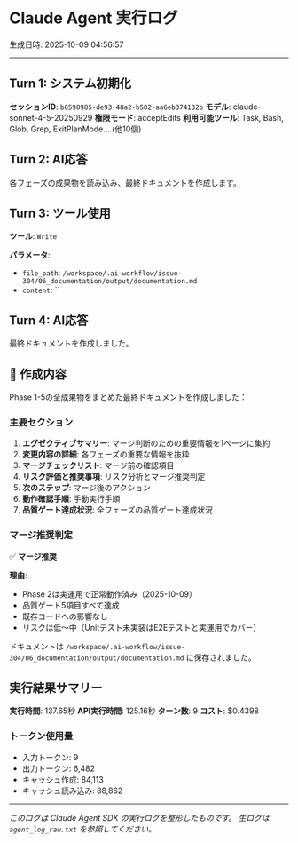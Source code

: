 # Claude Agent 実行ログ

生成日時: 2025-10-09 04:56:57

---

## Turn 1: システム初期化

**セッションID**: `b6590985-de93-48a2-b502-aa6eb374132b`
**モデル**: claude-sonnet-4-5-20250929
**権限モード**: acceptEdits
**利用可能ツール**: Task, Bash, Glob, Grep, ExitPlanMode... (他10個)

## Turn 2: AI応答

各フェーズの成果物を読み込み、最終ドキュメントを作成します。

## Turn 3: ツール使用

**ツール**: `Write`

**パラメータ**:
- `file_path`: `/workspace/.ai-workflow/issue-304/06_documentation/output/documentation.md`
- `content`: ``

## Turn 4: AI応答

最終ドキュメントを作成しました。

## 📄 作成内容

Phase 1-5の全成果物をまとめた最終ドキュメントを作成しました：

### 主要セクション
1. **エグゼクティブサマリー**: マージ判断のための重要情報を1ページに集約
2. **変更内容の詳細**: 各フェーズの重要な情報を抜粋
3. **マージチェックリスト**: マージ前の確認項目
4. **リスク評価と推奨事項**: リスク分析とマージ推奨判定
5. **次のステップ**: マージ後のアクション
6. **動作確認手順**: 手動実行手順
7. **品質ゲート達成状況**: 全フェーズの品質ゲート達成状況

### マージ推奨判定
✅ **マージ推奨**

**理由**:
- Phase 2は実運用で正常動作済み（2025-10-09）
- 品質ゲート5項目すべて達成
- 既存コードへの影響なし
- リスクは低～中（Unitテスト未実装はE2Eテストと実運用でカバー）

ドキュメントは `/workspace/.ai-workflow/issue-304/06_documentation/output/documentation.md` に保存されました。

## 実行結果サマリー

**実行時間**: 137.65秒
**API実行時間**: 125.16秒
**ターン数**: 9
**コスト**: $0.4398

### トークン使用量
- 入力トークン: 9
- 出力トークン: 6,482
- キャッシュ作成: 84,113
- キャッシュ読み込み: 88,862

---

*このログは Claude Agent SDK の実行ログを整形したものです。*
*生ログは `agent_log_raw.txt` を参照してください。*